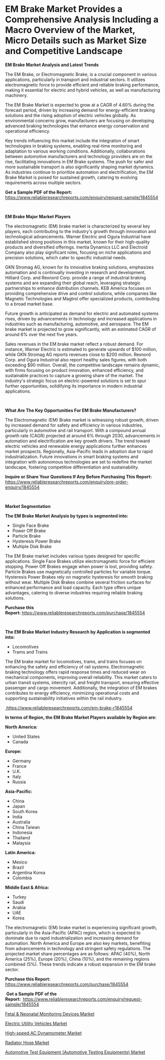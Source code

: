 <p><h1>EM Brake Market Provides a Comprehensive Analysis Including a Macro Overview of the Market, Micro Details such as Market Size and Competitive Landscape</h1></p><p><strong>EM Brake Market Analysis and Latest Trends</strong></p>
<p><p>The EM Brake, or Electromagnetic Brake, is a crucial component in various applications, particularly in transport and industrial sectors. It utilizes electromagnetic force to provide efficient and reliable braking performance, making it essential for electric and hybrid vehicles, as well as manufacturing machinery. </p><p>The EM Brake Market is expected to grow at a CAGR of 4.60% during the forecast period, driven by increasing demand for energy-efficient braking solutions and the rising adoption of electric vehicles globally. As environmental concerns grow, manufacturers are focusing on developing advanced braking technologies that enhance energy conservation and operational efficiency. </p><p>Key trends influencing this market include the integration of smart technologies in braking systems, enabling real-time monitoring and adaptation to various working conditions. Additionally, collaborations between automotive manufacturers and technology providers are on the rise, facilitating innovations in EM Brake systems. The push for safer and more sustainable transport is also significantly shaping market dynamics. As industries continue to prioritize automation and electrification, the EM Brake Market is poised for sustained growth, catering to evolving requirements across multiple sectors.</p></p>
<p><strong>Get a Sample PDF of the Report:&nbsp;</strong> <a href="https://www.reliableresearchreports.com/enquiry/request-sample/1845554?utm_campaign=24&utm_medium=2&utm_source=Github&utm_content=ia&utm_term=01112024&utm_id=em-brake">https://www.reliableresearchreports.com/enquiry/request-sample/1845554</a></p>
<p>&nbsp;</p>
<p><strong>EM Brake Major Market Players</strong></p>
<p><p>The electromagnetic (EM) brake market is characterized by several key players, each contributing to the industry's growth through innovation and technological advancements. Warner Electric and Ogura Industrial have established strong positions in this market, known for their high-quality products and diversified offerings. Inertia Dynamics LLC and Electroid Company also play significant roles, focusing on niche applications and precision solutions, which cater to specific industrial needs.</p><p>GKN Stromag AG, known for its innovative braking solutions, emphasizes automation and is continually investing in research and development. Hilliard Corp. and Rexnord Corp. provide a range of industrial braking systems and are expanding their global reach, leveraging strategic partnerships to enhance distribution channels. KEB America focuses on providing comprehensive drive and control solutions, while companies like Magnetic Technologies and Magtrol offer specialized products, contributing to a broad market base.</p><p>Future growth is anticipated as demand for electric and automated systems rises, driven by advancements in technology and increased applications in industries such as manufacturing, automotive, and aerospace. The EM brake market is projected to grow significantly, with an estimated CAGR of around 6% over the next five years.</p><p>Sales revenues in the EM brake market reflect a robust demand. For instance, Warner Electric is estimated to generate upwards of $100 million, while GKN Stromag AG reports revenues close to $200 million. Rexnord Corp. and Ogura Industrial also report healthy sales figures, with both exceeding $90 million. Overall, the competitive landscape remains dynamic, with firms focusing on product innovation, enhanced efficiency, and sustainable practices to capture a growing share of the market. The industry's strategic focus on electric-powered solutions is set to spur further opportunities, solidifying its importance in modern industrial applications.</p></p>
<p>&nbsp;</p>
<p><strong>What Are The Key Opportunities For EM Brake Manufacturers?</strong></p>
<p><p>The Electromagnetic (EM) Brake market is witnessing robust growth, driven by increased demand for safety and efficiency in various industries, particularly in automotive and rail transport. With a compound annual growth rate (CAGR) projected at around 6% through 2030, advancements in automation and electrification are key growth drivers. The trend toward electric vehicles and renewable energy applications further enhances market prospects. Regionally, Asia-Pacific leads in adoption due to rapid industrialization. Future innovations in smart braking systems and integration with autonomous technologies are set to redefine the market landscape, fostering competitive differentiation and sustainability.</p></p>
<p><strong>Inquire or Share Your Questions If Any Before Purchasing This Report:</strong> <a href="https://www.reliableresearchreports.com/enquiry/pre-order-enquiry/1845554?utm_campaign=24&utm_medium=2&utm_source=Github&utm_content=ia&utm_term=01112024&utm_id=em-brake">https://www.reliableresearchreports.com/enquiry/pre-order-enquiry/1845554</a></p>
<p>&nbsp;</p>
<p><strong>Market Segmentation</strong></p>
<p><strong>The EM Brake Market Analysis by types is segmented into:</strong></p>
<p><ul><li>Single Face Brake</li><li>Power Off Brake</li><li>Particle Brake</li><li>Hysteresis Power Brake</li><li>Multiple Disk Brake</li></ul></p>
<p><p>The EM Brake market includes various types designed for specific applications. Single Face Brakes utilize electromagnetic force for efficient stopping. Power Off Brakes engage when power is lost, providing safety. Particle Brakes use magnetically controlled particles for variable torque. Hysteresis Power Brakes rely on magnetic hysteresis for smooth braking without wear. Multiple Disk Brakes combine several friction surfaces for enhanced performance and load capacity. Each type offers unique advantages, catering to diverse industries requiring reliable braking solutions.</p></p>
<p><strong>Purchase this Report:&nbsp;</strong><a href="https://www.reliableresearchreports.com/purchase/1845554?utm_campaign=24&utm_medium=2&utm_source=Github&utm_content=ia&utm_term=01112024&utm_id=em-brake">https://www.reliableresearchreports.com/purchase/1845554</a></p>
<p>&nbsp;</p>
<p><strong>The EM Brake Market Industry Research by Application is segmented into:</strong></p>
<p><ul><li>Locomotives</li><li>Trams and Trains</li></ul></p>
<p><p>The EM brake market for locomotives, trams, and trains focuses on enhancing the safety and efficiency of rail systems. Electromagnetic braking technology offers rapid response times and reduced wear on mechanical components, improving overall reliability. This market caters to urban transit systems, intercity rail, and freight transport, ensuring effective passenger and cargo movement. Additionally, the integration of EM brakes contributes to energy efficiency, minimizing operational costs and supporting sustainability initiatives within the rail industry.</p></p>
<p><a href="https://www.reliableresearchreports.com/em-brake-r1845554?utm_campaign=24&utm_medium=2&utm_source=Github&utm_content=ia&utm_term=01112024&utm_id=em-brake">&nbsp;https://www.reliableresearchreports.com/em-brake-r1845554</a></p>
<p><strong>In terms of Region, the EM Brake Market Players available by Region are:</strong></p>
<p>
    <p> <strong> North America: </strong>
        <ul>
            <li>United States</li>
            <li>Canada</li>
        </ul>
        </p> 
    <p> <strong> Europe: </strong>
        <ul>
            <li>Germany</li>
            <li>France</li>
            <li>U.K.</li>
            <li>Italy</li>
            <li>Russia</li>
        </ul>
        </p> 
    <p> <strong> Asia-Pacific: </strong>
        <ul>
            <li>China</li>
            <li>Japan</li>
            <li>South Korea</li>
            <li>India</li>
            <li>Australia</li>
            <li>China Taiwan</li>
            <li>Indonesia</li>
            <li>Thailand</li>
            <li>Malaysia</li>
        </ul>
        </p> 
    <p> <strong> Latin America: </strong>
        <ul>
            <li>Mexico</li>
            <li>Brazil</li>
            <li>Argentina Korea</li>
            <li>Colombia</li>
        </ul>
        </p> 
    <p> <strong> Middle East & Africa: </strong>
        <ul>
            <li>Turkey</li>
            <li>Saudi</li>
            <li>Arabia</li>
            <li>UAE</li>
            <li>Korea</li>
        </ul>
    </p>
    </p>
<p><p>The electromagnetic (EM) brake market is experiencing significant growth, particularly in the Asia-Pacific (APAC) region, which is expected to dominate due to rapid industrialization and increasing demand for automation. North America and Europe are also key markets, benefiting from advancements in technology and stringent safety regulations. The projected market share percentages are as follows: APAC (40%), North America (25%), Europe (20%), China (10%), and the remaining regions combined (5%). These trends indicate a robust expansion in the EM brake sector.</p></p>
<p><strong>Purchase this Report: </strong><a href="https://www.reliableresearchreports.com/purchase/1845554?utm_campaign=24&utm_medium=2&utm_source=Github&utm_content=ia&utm_term=01112024&utm_id=em-brake">https://www.reliableresearchreports.com/purchase/1845554</a></p>
<p>&nbsp;<strong>Get a Sample PDF of the Report:&nbsp;&nbsp;</strong><a href="https://www.reliableresearchreports.com/enquiry/request-sample/1845554?utm_campaign=24&utm_medium=2&utm_source=Github&utm_content=ia&utm_term=01112024&utm_id=em-brake">https://www.reliableresearchreports.com/enquiry/request-sample/1845554</a></p>
<p><strong></strong></p>
<p><p><a href="https://www.linkedin.com/pulse/booming-fetal-neonatal-monitoring-devices-market-sector-analysis-uqbmc?utm_campaign=24&utm_medium=2&utm_source=Github&utm_content=ia&utm_term=01112024&utm_id=em-brake">Fetal & Neonatal Monitoring Devices Market</a></p><p><a href="https://github.com/c0mxahyman/Market-Research-Report-List-1/blob/main/electric-utility-vehicles-market.md?utm_campaign=24&utm_medium=2&utm_source=Github&utm_content=ia&utm_term=01112024&utm_id=em-brake">Electric Utility Vehicles Market</a></p><p><a href="https://issuu.com/reportprime-2/docs/high-speed-ac-dynamometer-market-si_0368f2c0bc4f84?utm_campaign=24&utm_medium=2&utm_source=Github&utm_content=ia&utm_term=01112024&utm_id=em-brake">High-speed AC Dynamometer Market</a></p><p><a href="https://github.com/inouyeaowaugh3/Market-Research-Report-List-1/blob/main/radiator-hose-market.md?utm_campaign=24&utm_medium=2&utm_source=Github&utm_content=ia&utm_term=01112024&utm_id=em-brake">Radiator Hose Market</a></p><p><a href="https://www.linkedin.com/pulse/automotive-test-equipment-testing-equipments-market-regional-xsc0c?utm_campaign=24&utm_medium=2&utm_source=Github&utm_content=ia&utm_term=01112024&utm_id=em-brake">Automotive Test Equipment (Automotive Testing Equipments) Market</a></p></p>